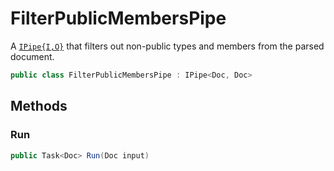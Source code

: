 # FilterPublicMembersPipe
A [`IPipe{I,O}`](./IPipe{I,O}.md) that filters out non-public types and members from the parsed document.

```cs
public class FilterPublicMembersPipe : IPipe<Doc, Doc>
```

## Methods
### Run
```cs
public Task<Doc> Run(Doc input)
```

